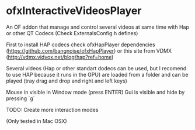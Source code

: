 # ofxInteractiveVideosPlayer
An OF addon that manage and control several videos at same time with Hap or other QT Codecs (Check ExternalsConfig.h defines)

First to install HAP codecs check ofxHapPlayer dependencies (https://github.com/bangnoise/ofxHapPlayer) or this site from VDMX (http://vdmx.vidvox.net/blog/hap?ref=home)

Several videos (Hap or other standart dodecs can be used, but I recomend to use HAP because it runs in the GPU) are loaded from a folder and can be played (tray drag and drop and right and left keys)

Mouse in visible in Window mode (press ENTER)
Gui is visible and hide by pressing ´g´

TODO: Create more interaction modes

(Only tested in Mac OSX)
 
